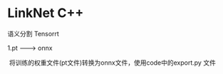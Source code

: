 # LinkNet  C++ 

语义分割 Tensorrt 

1.pt ---> onnx

​	将训练的权重文件(pt文件)转换为onnx文件，使用code中的export.py 文件




